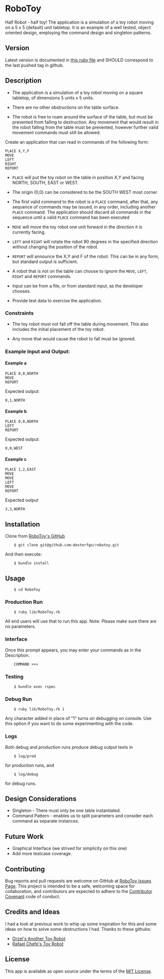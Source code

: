 # RoboToy

Half Robot -  half toy! The application is a simulation of a toy robot moving on a 5 x 5 (default) unit tabletop. It is an example of a well tested, object oriented design, employing the command design and singleton patterns.

## Version

Latest version is documented in [this ruby file](https://github.com/dexterfgo/robotoy/blob/master/lib/RoboToy/version.rb) and SHOULD correspond to the last pushed tag in github.

## Description

* The application is a simulation of a toy robot moving on a square tabletop, of dimensions 5 units x 5 units.

* There are no other obstructions on the table surface.

* The robot is free to roam around the surface of the table, but must be prevented from falling to destruction. Any movement that would result in the robot falling from the table must be prevented, however further valid movement commands must still be allowed.

Create an application that can read in commands of the following form:
```
PLACE X,Y,F
MOVE
LEFT
RIGHT
REPORT
```

* `PLACE` will put the toy robot on the table in position X,Y and facing NORTH, SOUTH, EAST or WEST.

* The origin (0,0) can be considered to be the SOUTH WEST most corner.

* The first valid command to the robot is a `PLACE` command, after that, any sequence of commands may be issued, in any order, including another `PLACE` command. The application should discard all commands in the sequence until a valid `PLACE` command has been executed

* `MOVE` will move the toy robot one unit forward in the direction it is currently facing.

* `LEFT` and `RIGHT` will rotate the robot 90 degrees in the specified direction without changing the position of the robot.

* `REPORT` will announce the X,Y and F of the robot. This can be in any form, but standard output is sufficient.

* A robot that is not on the table can choose to ignore the `MOVE`, `LEFT`, `RIGHT` and `REPORT` commands.

* Input can be from a file, or from standard input, as the developer chooses.

* Provide test data to exercise the application.

### Constraints

* The toy robot must not fall off the table during movement. This also includes the initial placement of the toy robot.

* Any move that would cause the robot to fall must be ignored.

### Example Input and Output:

#### Example a

    PLACE 0,0,NORTH
    MOVE
    REPORT

Expected output:

    0,1,NORTH

#### Example b

    PLACE 0,0,NORTH
    LEFT
    REPORT

Expected output:

    0,0,WEST

#### Example c

    PLACE 1,2,EAST
    MOVE
    MOVE
    LEFT
    MOVE
    REPORT

Expected output

    3,3,NORTH

## Installation

Clone from [RoboToy's GitHub](git@github.com:dexterfgo/robotoy.git)

```
    $ git clone git@github.com:dexterfgo/robotoy.git
```

And then execute:

```
    $ bundle install
```

## Usage

```
    $ cd RoboToy
```

### Production Run

```
    $ ruby lib/RoboToy.rb
```

All end users will use that to run this app. Note: Please make sure there are no parameters.

### Interface

Once this prompt appears, you may enter your commands as in the Description.

```
    COMMAND >>>
```

### Testing

```
    $ bundle exec rspec
```

### Debug Run

```
    $ ruby lib/RoboToy.rb 1
```

Any character added in place of "1" turns on debugging on console. Use this option if you want to do some experimenting with the code.

### Logs

Both debug and production runs produce debug output texts in
```
    $ log/prod
```

for production runs, and 

```
    $ log/debug
```

for debug runs.

## Design Considerations
- Singleton - There must only be one table instantiated.
- Command Pattern - enables us to split parameters and consider each command as separate instances.

## Future Work

- Graphical Interface (we strived for simplicity on this one)
- Add more testcase coverage.


## Contributing

Bug reports and pull requests are welcome on GitHub at [RoboToy Issues Page](https://github.com/dexterfgo/robotoy/issues). This project is intended to be a safe, welcoming space for collaboration, and contributors are expected to adhere to the [Contributor Covenant](http://contributor-covenant.org) code of conduct.


## Credits and Ideas
I had a look at previous work to whip up some inspiration for this and some ideas on how to solve some obstructions I had. Thanks to these githubs:

- [Drzel's Another Toy Robot](https://github.com/drzel/another_toy_robot)
- [Rafael Chefe's Toy Robot](https://github.com/RafaelChefe/toy_robot.git)

## License

This app is available as open source under the terms of the [MIT License](http://opensource.org/licenses/MIT).

